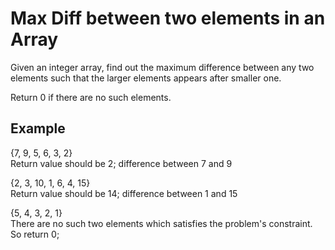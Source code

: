 # Max Diff between two elements in an Array

Given an integer array, find out the maximum difference between any two elements such that the larger elements appears after smaller one. 

Return 0 if there are no such elements.

## Example
{7, 9, 5, 6, 3, 2} <br />
Return value should be 2; difference between 7 and 9

{2, 3, 10, 1, 6, 4, 15} <br />
Return value should be 14; difference between 1 and 15

{5, 4, 3, 2, 1} <br />
There are no such two elements which satisfies the problem's constraint. So return 0; 
